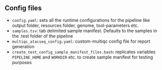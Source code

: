 ## Config files

- `config.yaml`: sets all the runtime configurations for the pipeline like output folder, resources folder, genome, tool-parameters etc.
- `samples.tsv`: tab delimited sample manifest. Defaults to the samples in the .test folder of the pipeline
- `multiqc_atacseq_config.yaml`: custom-multiqc config file for report generation
- `create_test_config_sample_manifest_files.bash`: replicates variables `PIPELINE_HOME` and `WORKDIR` etc. to create sample manifest for testing purposes
